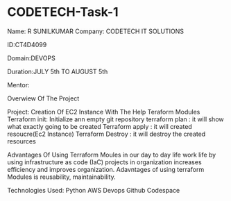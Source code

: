 # CODETECH-Task-1

Name: R SUNILKUMAR
Company: CODETECH IT SOLUTIONS 

ID:CT4D4099

Domain:DEVOPS

Duration:JULY 5th TO AUGUST 5th

Mentor:

Overwiew Of The Project
 
Project: Creation Of EC2 Instance With The Help Teraform Modules
Terraform init: Initialize ann empty git repository
terraform plan : it will show what exactly going to be created
Terraform apply : it will created resoucre(Ec2 Instance)
Terraform Destroy : it will destroy the created resources


Advantages Of Using Terraform Moules in our day to day life work life by using infrastructure as code (IaC) projects in organization increases efficiency and improves organization.
Adavntages of using terraform Modules is reusability, maintainability.

Technologies Used:
Python
AWS Devops
Github Codespace

